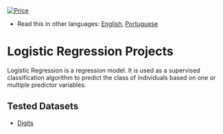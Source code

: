 [![Price](https://img.shields.io/badge/price-FREE-0098f7.svg)](https://github.com/froala/design-blocks/blob/master/LICENSE)

* Read this in other languages: [English](README.md), [Portuguese](README.pt.md)

# Logistic Regression Projects

Logistic Regression is a regression model. It is used as a supervised classification algorithm to predict the class of individuals based on one or multiple predictor variables.


## Tested Datasets
- [Digits](/LogisticRegression/digits_classification_analysis.ipynb)